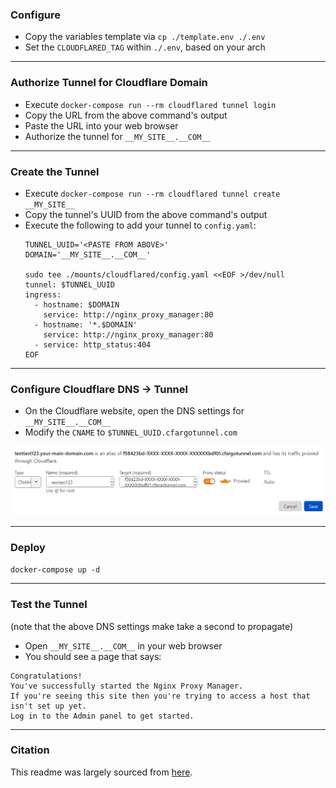 ### Configure

* Copy the variables template via `cp ./template.env ./.env`
* Set the `CLOUDFLARED_TAG` within `./.env`, based on your arch

---

### Authorize Tunnel for Cloudflare Domain

* Execute `docker-compose run --rm cloudflared tunnel login`
* Copy the URL from the above command's output
* Paste the URL into your web browser
* Authorize the tunnel for `__MY_SITE__.__COM__`

---

### Create the Tunnel

* Execute `docker-compose run --rm cloudflared tunnel create __MY_SITE__`
* Copy the tunnel's UUID from the above command's output
* Execute the following to add your tunnel to `config.yaml`:
  ```shell
  TUNNEL_UUID='<PASTE FROM ABOVE>'
  DOMAIN='__MY_SITE__.__COM__'

  sudo tee ./mounts/cloudflared/config.yaml <<EOF >/dev/null
  tunnel: $TUNNEL_UUID
  ingress:
    - hostname: $DOMAIN
      service: http://nginx_proxy_manager:80
    - hostname: '*.$DOMAIN'
      service: http://nginx_proxy_manager:80
    - service: http_status:404
  EOF
  ```

---

### Configure Cloudflare DNS -> Tunnel

* On the Cloudflare website, open the DNS settings for `__MY_SITE__.__COM__`
* Modify the `CNAME` to `$TUNNEL_UUID.cfargotunnel.com`
<img src="./cloudflare-dns-settings-cname.png">

---

### Deploy

`docker-compose up -d`

---

### Test the Tunnel

(note that the above DNS settings make take a second to propagate)

* Open `__MY_SITE__.__COM__` in your web browser
* You should see a page that says:

```
Congratulations!
You've successfully started the Nginx Proxy Manager.
If you're seeing this site then you're trying to access a host that isn't set up yet.
Log in to the Admin panel to get started.
```

---

### Citation

This readme was largely sourced from [here](https://www.sakowi.cz/blog/cloudflared-docker-compose-tutorial).
